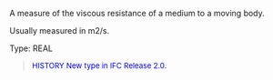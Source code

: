 ﻿A measure of the viscous resistance of a medium to a moving body.

Usually measured in m2/s.

Type: REAL

> <font size="-1" color="#0000FF">HISTORY New type in IFC Release 2.0.
</font>